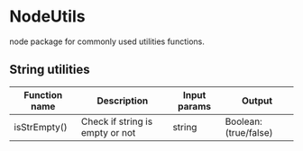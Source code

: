 # NodeUtils
node package for commonly used utilities functions.


## String utilities

Function name  | Description  | Input params | Output
------------- | ------------- | ------------- | ------------- |
isStrEmpty()  | Check if string is empty or not | string | Boolean: (true/false)
